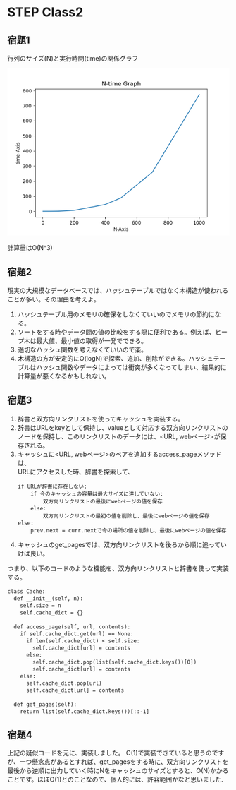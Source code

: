 # STEP Class2

## 宿題1

行列のサイズ(N)と実行時間(time)の関係グラフ

![](step2_kadai1.png)

計算量はO(N^3)

## 宿題2
現実の大規模なデータベースでは、ハッシュテーブルではなく木構造が使われることが多い。その理由を考えよ。
1. ハッシュテーブル用のメモリの確保をしなくていいのでメモリの節約になる。
2. ソートをする時やデータ間の値の比較をする際に便利である。例えば、ヒープ木は最大値、最小値の取得が一発でできる。
3. 適切なハッシュ関数を考えなくていいので楽。
4. 木構造の方が安定的にO(logN)で探索、追加、削除ができる。ハッシュテーブルはハッシュ関数やデータによっては衝突が多くなってしまい、結果的に計算量が悪くなるかもしれない。


## 宿題3
1. 辞書と双方向リンクリストを使ってキャッシュを実装する。
2. 辞書はURLをkeyとして保持し、valueとして対応する双方向リンクリストのノードを保持し、このリンクリストのデータには、<URL, webページ>が保存される。
3. キャッシュに<URL, webページ>のペアを追加するaccess_pageメソッドは、  
    URLにアクセスした時、辞書を探索して、  
    ```
    if URLが辞書に存在しない:
        if 今のキャッシュの容量は最大サイズに達していない:
            双方向リンクリストの最後にwebページの値を保存
        else:
            双方向リンクリストの最初の値を削除し、最後にwebページの値を保存
    else:
        prev.next = curr.nextで今の場所の値を削除し、最後にwebページの値を保存
    ```
4. キャッシュのget_pagesでは、双方向リンクリストを後ろから順に追っていけば良い。

つまり、以下のコードのような機能を、双方向リンクリストと辞書を使って実装する。
```
class Cache:
  def __init__(self, n):
    self.size = n
    self.cache_dict = {}

  def access_page(self, url, contents):
    if self.cache_dict.get(url) == None:
      if len(self.cache_dict) < self.size:
        self.cache_dict[url] = contents
      else:
        self.cache_dict.pop(list(self.cache_dict.keys())[0])
        self.cache_dict[url] = contents
    else:
      self.cache_dict.pop(url)
      self.cache_dict[url] = contents

  def get_pages(self):
    return list(self.cache_dict.keys())[::-1]
```

## 宿題4
上記の疑似コードを元に、実装しました。
O(1)で実装できていると思うのですが、一つ懸念点があるとすれば、get_pagesをする時に、双方向リンクリストを最後から逆順に出力していく時にNをキャッシュのサイズとすると、O(N)かかることです。ほぼO(1)とのことなので、個人的には、許容範囲かなと思いました.